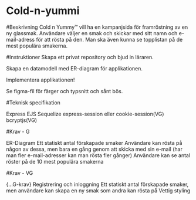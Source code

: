 # Cold-n-yummi
#Beskrivning
Cold n Yummy™ vill ha en kampanjsida för framröstning av en ny glassmak. Användare väljer en smak och skickar med sitt namn och e-mail-adress för att rösta på den. Man ska även kunna se topplistan på de mest populära smakerna.

#Instruktioner
Skapa ett privat repository och bjud in läraren.

Skapa en datamodell med ER-diagram för applikationen.

Implementera applikationen!

Se figma-fil för färger och typsnitt och sånt bös.

#Teknisk specifikation

Express
EJS
Sequelize
express-session eller cookie-session(VG)
bcryptjs(VG)

#Krav - G

ER-Diagram
Ett statiskt antal förskapade smaker
Användare kan rösta på någon av dessa, men bara en gång genom att skicka med sin e-mail (har man fler e-mail-adresser kan man rösta fler gånger)
Användare kan se antal röster på de 10 mest populära smakerna

#Krav - VG

{...G-krav}
Registrering och inloggning
Ett statiskt antal förskapade smaker, men användare kan skapa en ny smak som andra kan rösta på
Vettig styling
